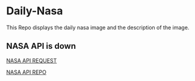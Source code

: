 # Daily-Nasa

This Repo displays the daily nasa image and the description of the image.

<!--NASA-->
## NASA API is down
[NASA API REQUEST](https://api.nasa.gov/planetary/apod?api_key=DEMO_KEY)

[NASA API REPO](https://github.com/nasa/apod-api)
<!--/NASA-->
